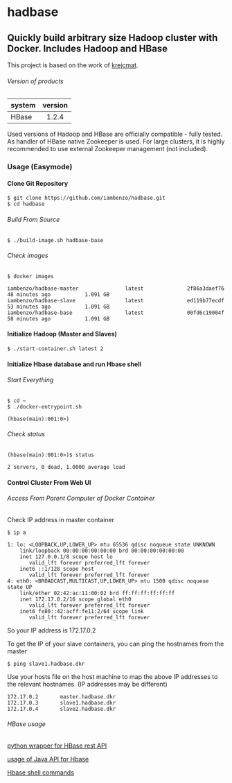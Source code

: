 # hadbase
Quickly build arbitrary size Hadoop cluster with Docker. Includes Hadoop and HBase
------
This project is based on the work of [krejcmat](https://github.com/krejcmat/hadoop-hbase-docker/).

###### Version of products
| system          | version    |
| ----------------|:----------:|
| HBase           | 1.2.4      |

Used versions of Hadoop and HBase are officially compatible - fully tested.
As handler of HBase native Zookeeper is used. For large clusters, it is highly recommended to use external Zookeeper management (not included).

### Usage (Easymode)

#### Clone Git Repository
```
$ git clone https://github.com/iambenzo/hadbase.git
$ cd hadbase
```

###### Build From Source
```
$ ./build-image.sh hadbase-base
```

###### Check images
```
$ docker images

iambenzo/hadbase-master               latest              2f86a3daef76        48 minutes ago           1.091 GB
iambenzo/hadbase-slave                latest              ed119b77ecdf        53 minutes ago           1.091 GB
iambenzo/hadbase-base                 latest              00fd6c19004f        58 minutes ago           1.091 GB

```

#### Initialize Hadoop (Master and Slaves)
```
$ ./start-container.sh latest 2
```

#### Initialize Hbase database and run Hbase shell

###### Start Everything
```
$ cd ~
$ ./docker-entrypoint.sh

(hbase(main):001:0>)
```

###### Check status
```
(hbase(main):001:0>)$ status

2 servers, 0 dead, 1.0000 average load
```

#### Control Cluster From Web UI

###### Access From Parent Computer of Docker Container
Check IP address in master container
```
$ ip a

1: lo: <LOOPBACK,UP,LOWER_UP> mtu 65536 qdisc noqueue state UNKNOWN
    link/loopback 00:00:00:00:00:00 brd 00:00:00:00:00:00
    inet 127.0.0.1/8 scope host lo
       valid_lft forever preferred_lft forever
    inet6 ::1/128 scope host
       valid_lft forever preferred_lft forever
4: eth0: <BROADCAST,MULTICAST,UP,LOWER_UP> mtu 1500 qdisc noqueue state UP
    link/ether 02:42:ac:11:00:02 brd ff:ff:ff:ff:ff:ff
    inet 172.17.0.2/16 scope global eth0
       valid_lft forever preferred_lft forever
    inet6 fe80::42:acff:fe11:2/64 scope link
       valid_lft forever preferred_lft forever

```
So your IP address is 172.17.0.2

To get the IP of your slave containers, you can ping the hostnames from the master

```
$ ping slave1.hadbase.dkr
```

Use your hosts file on the host machine to map the above IP addresses to the relevant hostnames. (IP addresses may be different)

```
172.17.0.2       master.hadbase.dkr
172.17.0.3       slave1.hadbase.dkr
172.17.0.4       slave2.hadbase.dkr
```


###### HBase usage
[python wrapper for HBase rest API](http://blog.cloudera.com/blog/2013/10/hello-starbase-a-python-wrapper-for-the-hbase-rest-api/)

[usage of Java API for Hbase](https://autofei.wordpress.com/2012/04/02/java-example-code-using-hbase-data-model-operations/)

[Hbase shell commands](https://learnhbase.wordpress.com/2013/03/02/hbase-shell-commands/)
